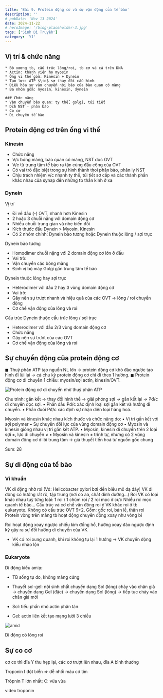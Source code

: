 ```yaml
---
title: 'Bài 9. Protein động cơ và sự vận động của tế bào'
description: ''
# pubDate: 'Nov 13 2024'
date: 2024-11-22
# heroImage: '/blog-placeholder-3.jpg'
tags: ['Sinh Di Truyền']
category: 'Y1'
---
```


<!-- ## Mục tiêu

1. Phân biệt cấu trúc, chức năng myosin, kinesin, dynein trong các hình thức
   vận động của tế bào
2. Phân tích sự hình thành sự vận động nội tại trong bào tương
3. Phân tích cơ chế vận động của tế bào eukaryote không có lông roi
4. Phân biệt cấu trúc phân tử và cơ chế chuyển động của lông (roi) giữa
   Prokaryote và Eukaryote
5. Phân biệt cấu trúc phân tử và cơ chế co cơ của tế bào cơ xương (cơ vân),
   cơ trơn và cơ tim
6. Áp dụng cơ chế co cơ tim ở mức phân tử để giải thích cơ chế bệnh sinh
   của bệnh cơ tim phì đại -->

## Vị trí & chức năng

```markmap
* Bộ xương tb, cấu trúc lông/roi, tb cơ và cả trên DNA
* Actin: thành viên họ myosin
* Ống vi thể gồm: Kinesin + Dynein
* Tạo lực: ATP $\to$ sự thay đổi cấu hình
* Điều hòa sự vận chuyển nội bào của bào quan có màng
* Ba nhóm gồm: myosin, kinesin, dynein
```

```markmap
### Chức năng
* Vận chuyển bào quan: ty thể, golgi, túi tiết
* Dch NST - phân bào
* Co cơ
* Di chuyển tế bào
```

## Protein động cơ trên ống vi thể

### Kinesin

* Chức năng
* V/c bóng màng, bào quan có màng, NST dọc OVT
* V/c từ trung tâm tế bào ra tận cùng đầu cộng của OVT
* Có vai trò đặc biệt trong sự hình thành thoi phân bào, phân ly NST
* Chịu trách nhiệm v/c nhanh ty thể, túi tiết sơ cấp và các thành
phần khác nhau của synap đến những tb thần kinh ở xa

### Dynein

Vị trí

* Đi về đầu (-) OVT, nhanh hơn Kinesin
* 2 hoặc 3 chuỗi nặng với domain động cơ
* Nhiều chuỗi trung gian và nhẹ biến đổi
* Kích thước đầu Dynein > Myosin, Kinesin
* Có 2 nhóm chính: Dynein bào tương hoặc Dynein thuộc lông / sợi trục

Dynein bào tương

* Homodimer chuỗi nặng với 2 domain động cơ lớn ở đầu
* Vai trò:
* Vận chuyển các bóng màng
* Định vị bộ máy Golgi gần trung tâm tế bào

Dynein thuộc lông hay sợi trục

* Heterodimer với đầu 2 hay 3 vùng domain động cơ
* Vai trò:
* Gây nên sự trượt nhanh và hiệu quả của các OVT → lông / roi chuyển động
* Cơ chế vận động của lông và roi

Cấu trúc Dynein thuộc cấu trúc lông / sợi trục

* Heterodimer với đầu 2/3 vùng domain động cơ
* Chức năng
* Gây nên sự trượt của các OVT
* Cơ chế vận động của lông và roi

## Sự chuyển động của protein động cơ

◼ Thuỷ phân ATP tạo nguồn NL lớn → protein động cơ khó đảo ngược
tạo hình đi lùi lại → cả chu kỳ protein động cơ chỉ đi theo 1 hướng.
◼ Protein động cơ di chuyển 1 chiều: myosin/sợi actin, kinesin/OVT.

![Protein động cơ di chuyển nhờ thuỷ phân ATP](/sinh-10-vandongtb-dch.png)

Chu trình: gắn kết → thay đổi hình thể → giải phóng sợi → gắn
kết lại → Pđ/c di chuyển dọc sợi.
▪ Phần đầu Pđ/c xác định loại sợi gắn kết và hướng di chuyển.
▪ Phần đuôi Pđ/c xác định sự nhận diện loại hàng hoá.

Myosin và kinesin khác nhau kích thước và chức năng do:
▪ Vị trí gắn kết với sợi polymer
▪ Sự chuyển đổi lực của vùng domain động cơ
▪ Myosin và kinesin giống nhau vị trí gắn kết ATP.
▪ Myosin, kinesin di chuyển trên 2 loại sợi ≠, lực di chuyển ≠
▪ Myosin và kinesin ≠ trình tự, nhưng có 2 vùng domain động cơ
ở lõi trung tâm → giả thuyết tiến hoá từ nguồn gốc chung

<tr>
    <td colspan="2">Sum: 28</td>
</tr>

## Sự di động của tế bào

### Vi khuẩn

VK di động nhờ roi (Vd: Helicobacter pylori bơi đến biểu mô dạ dày)
VK di động có hướng rất rõ, tập trung (nơi có aa, chất dinh dưỡng…)
Roi VK có loại khác nhau tuỳ từng loài:
1 roi / 1 chùm roi / 2 roi mọc ở cực
Nhiều roi mọc quanh tế bào…
Cấu trúc và cơ chế vận động roi ở VK khác roi ở tb eukaryote.
Không có cấu trúc OVT 9+2. Gồm: gốc roi, bản lề, thân roi
Protein vòng trên màng tb hoạt động chuyển động xoay như vòng bi

Roi hoạt động xoay ngược chiều kim đồng hồ, hướng xoay đảo ngược định kỳ gây ra sự đổi hướng di chuyển của VK.

* VK có roi xung quanh, khi roi không tụ lại 1 hướng → VK
chuyển động kiểu nhào lộn

### Eukaryote

Di động kiểu amip:

* TB sống tự do, không màng cứng

* Thuyết sol-gel: nội sinh chất chuyển dạng Sol (lỏng) chảy vào chân giả $\to$ chuyển dạng Gel (đặc) $\to$ chuyển dạng Sol (lỏng) $\to$ tiếp tục chảy vào chân giả mới

* Sol: tiểu phần nhỏ actin phân tán

* Gel: actin liên kết tạo mạng lưới 3 chiều

![amid](/sinhvandongtb-amid.png)

Di động có lông roi

## Sự co cơ

cơ co thì đĩa Y thu hẹp lại, các cơ trượt lên nhau, đĩa A bình thường

Troponin I đột biến $\Rightarrow$ dễ nhồi máu cơ tim

Trôpnin T lớn nhất; C: vừa vừa

video troponin
